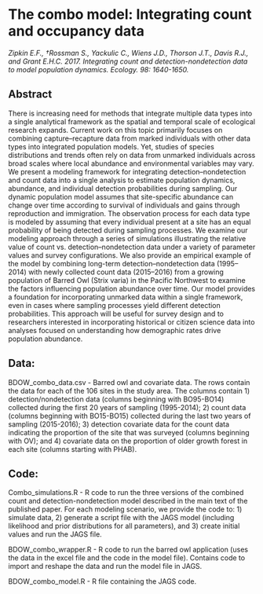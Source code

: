 # The combo model: Integrating count and occupancy data
*Zipkin E.F., †Rossman S., Yackulic C., Wiens J.D., Thorson J.T., Davis R.J., and Grant E.H.C. 2017. Integrating count and detection-nondetection data to model population dynamics. Ecology. 98: 1640-1650.*

## Abstract
There is increasing need for methods that integrate multiple data types into a single analytical framework as the spatial and temporal scale of ecological research expands. Current work on this topic primarily focuses on combining capture–recapture data from marked individuals with other data types into integrated population models. Yet, studies of species distributions and trends often rely on data from unmarked individuals across broad scales where local abundance and environmental variables may vary. We present a modeling framework for integrating detection–nondetection and count data into a single analysis to estimate population dynamics, abundance, and individual detection probabilities during sampling. Our dynamic population model assumes that site-specific abundance can change over time according to survival of individuals and gains through reproduction and immigration. The observation process for each data type is modeled by assuming that every individual present at a site has an equal probability of being detected during sampling processes. We examine our modeling approach through a series of simulations illustrating the relative value of count vs. detection–nondetection data under a variety of parameter values and survey configurations. We also provide an empirical example of the model by combining long-term detection–nondetection data (1995–2014) with newly collected count data (2015–2016) from a growing population of Barred Owl (Strix varia) in the Pacific Northwest to examine the factors influencing population abundance over time. Our model provides a foundation for incorporating unmarked data within a single framework, even in cases where sampling processes yield different detection probabilities. This approach will be useful for survey design and to researchers interested in incorporating historical or citizen science data into analyses focused on understanding how demographic rates drive population abundance.

## **Data:**
BDOW_combo_data.csv - Barred owl and covariate data. The rows contain the data for each of the 106 sites in the study area. The columns contain 1) detection/nondetection data (columns beginning with BO95-BO14) collected during the first 20 years of sampling (1995-2014); 2) count data (columns beginning with BO15-BO15) collected during the last two years of sampling (2015-2016); 3) detection covariate data for the count data indicating the proportion of the site that was surveyed (columns beginning with OV); and 4) covariate data on the proportion of older growth forest in each site (columns starting with PHAB).


## **Code:**
Combo_simulations.R - R code to run the three versions of the combined count and detection-nondetection model described in the main text of the published paper. For each modeling scenario, we provide the code to: 1) simulate data, 2) generate a script file with the JAGS model (including likelihood and prior distributions for all parameters), and 3) create initial values and run the JAGS file.

BDOW_combo_wrapper.R - R code to run the barred owl application (uses the data in the excel file and the code in the model file). Contains code to import and reshape the data and run the model file in JAGS.

BDOW_combo_model.R - R file containing the JAGS code.
